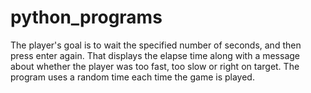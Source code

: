 # python_programs

The player's goal is to wait the specified number of seconds, and then press enter again. That displays the elapse time along with a message about whether the player was too fast, too slow or right on target. The program uses a random time each time the game is played.


